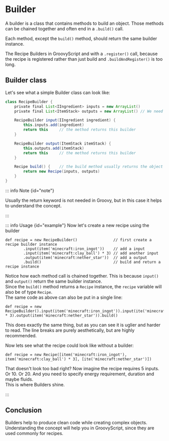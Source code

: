 
# Builder

A builder is a class that contains methods to build an object. Those methods can be chained together and often end in a `.build()` call.

Each method, except the `build()` method, should return the same builder instance.

The Recipe Builders in GroovyScript and with a `.register()` call, because the recipe is registered rather than just build and `.buildAndRegister()` is too long.

## Builder class
Let's see what a simple Builder class can look like:

```groovy
class RecipeBuilder {
    private final List<IIngredient> inputs = new ArrayList()
    private final List<ItemStack> outputs = new ArrayList() // We need to store our inputs and outputs somewhere

    RecipeBuilder input(IIngredient ingredient) {
        this.inputs.add(ingredient)
        return this     // the method returns this builder
    }

    RecipeBuilder output(ItemStack itemStack) {
        this.outputs.add(itemStack)
        return this     // the method returns this builder
    }

    Recipe build() {    // the build method usually returns the object that will be build
        return new Recipe(inputs, outputs)
    }
}
```

::: info Note {id="note"}

Usually the return keyword is not needed in Groovy, but in this case it helps to understand the concept.

:::


::: info Usage {id="example"}
Now let's create a new recipe using the builder

```groovy:no-line-numbers
def recipe = new RecipeBuilder()                // first create a recipe builder instance
        .input(item('minecraft:iron_ingot'))    // add a input
        .input(item('minecraft:clay_ball') * 3) // add another input
        .output(item('minecraft:nether_star'))  // add a output
        .build()                                // build and return a recipe instance
```

Notice how each method call is chained together. This is because `input()` and `output()` return the same builder instance.<br>
Since the `build()` method returns a `Recipe` instance, the `recipe` variable will also be of type `Recipe`.<br>
The same code as above can also be put in a single line:

```groovy:no-line-numbers
def recipe = new RecipeBuilder().input(item('minecraft:iron_ingot')).input(ite('minecraft:clay_ball') * 3).output(item('minecraft:nether_star')).build()
```

This does exactly the same thing, but as you can see it is uglier and harder to read. The line breaks are purely aesthetically, but are highly recommended.

Now lets see what the recipe could look like without a builder:

```groovy:no-line-numbers
def recipe = new Recipe([item('minecraft:iron_ingot'), item('minecraft:clay_ball') * 3], [ite('minecraft:nether_star')])
```

That doesn't look too bad right? Now imagine the recipe requires 5 inputs. Or 10. Or 20. And you need to specify energy requirement, duration and maybe fluids.<br>
This is where Builders shine.

:::

## Conclusion

Builders help to produce clean code while creating complex objects.
Understanding the concept will help you in GroovyScript, since they are used commonly for recipes.

